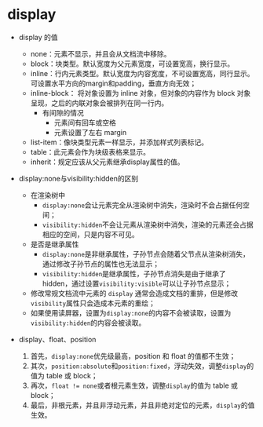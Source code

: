 # display

- display 的值
    - none：元素不显示，并且会从文档流中移除。
    - block：块类型。默认宽度为父元素宽度，可设置宽高，换行显示。
    - inline：行内元素类型。默认宽度为内容宽度，不可设置宽高，同行显示。可设置水平方向的margin和padding，垂直方向无效；
    - inline-block： 将对象设置为 inline 对象，但对象的内容作为 block 对象呈现，之后的内联对象会被排列在同一行内。
        - 有间隙的情况
            - 元素间有回车或空格
            - 元素设置了左右 margin
    - list-item：像块类型元素一样显示，并添加样式列表标记。
    - table：此元素会作为块级表格来显示。
    - inherit：规定应该从父元素继承display属性的值。

- display:none与visibility:hidden的区别
    - 在渲染树中
        - `display:none`会让元素完全从渲染树中消失，渲染时不会占据任何空间；
        - `visibility:hidden`不会让元素从渲染树中消失，渲染的元素还会占据相应的空间，只是内容不可见。
    - 是否是继承属性
        - `display:none`是非继承属性，子孙节点会随着父节点从渲染树消失，通过修改子孙节点的属性也无法显示；
        - `visibility:hidden`是继承属性，子孙节点消失是由于继承了hidden，通过设置`visibility:visible`可以让子孙节点显示；
    - 修改常规文档流中元素的 `display` 通常会造成文档的重排，但是修改`visibility`属性只会造成本元素的重绘；
    - 如果使用读屏器，设置为`display:none`的内容不会被读取，设置为`visibility:hidden`的内容会被读取。

- display、float、position

    1. 首先，`display:none`优先级最高，position 和 float 的值都不生效；
    2. 其次，`position:absolute`和`position:fixed`，浮动失效，调整`display`的值为 table 或 block；
    3. 再次，`float != none`或者根元素生效，调整`display`的值为 table 或 block；
    4. 最后，非根元素，并且非浮动元素，并且非绝对定位的元素，`display`的值生效。
